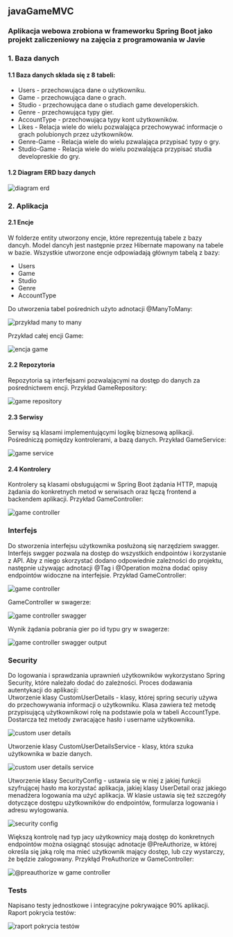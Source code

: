 ## javaGameMVC

### Aplikacja webowa zrobiona w frameworku Spring Boot jako projekt zaliczeniowy na zajęcia z programowania w Javie

### 1. Baza danych
#### 1.1 Baza danych składa się z 8 tabeli:

- Users - przechowująca dane o użytkowniku.
- Game - przechowująca dane o grach.
- Studio - przechowująca dane o studiach game developerskich.
- Genre - przechowująca typy gier.
- AccountType - przechowująca typy kont użytkowników.
- Likes - Relacja wiele do wielu pozwalająca przechowywać informacje o grach polubionych przez użytkowników.
- Genre-Game - Relacja wiele do wielu pzwalająca przypisać typy o gry.
- Studio-Game - Relacja wiele do wielu pozwalająca przypisać studia developreskie do gry.

#### 1.2 Diagram ERD bazy danych

![diagram erd](./images/java_project_erd.png)

### 2. Aplikacja
#### 2.1 Encje

W folderze entity utworzony encje, które reprezentują tabele z bazy dancyh. Model dancyh jest następnie przez Hibernate mapowany na tabele w bazie.
Wszystkie utworzone encje odpowiadają głównym tabelą z bazy:
- Users
- Game
- Studio
- Genre
- AccountType

Do utworzenia tabel pośrednich użyto adnotacji @ManyToMany:

![przykład many to many](./images/many_to_many.png)

Przykład całej encji Game:

![encja game](./images/game.png)

#### 2.2 Repozytoria

Repozytoria są interfejsami pozwalającymi na dostęp do danych za pośrednictwem encji.
Przykład GameRepository:

![game repository](./images/game_repository.png)

#### 2.3 Serwisy

Serwisy są klasami implementującymi logikę biznesową aplikacji. Pośredniczą pomiędzy kontrolerami, a bazą danych.
Przykład GameService:

![game service](./images/game_service.png)

#### 2.4 Kontrolery

Kontrolery są klasami obsługującmi w Spring Boot żądania HTTP, mapują żądania do konkretnych metod w serwisach oraz 
łączą frontend a backendem aplikacji.
Przykład GameController:

![game controller](./images/game_controller.png)

### Interfejs

Do stworzenia interfejsu użytkownika posłużoną się narzędziem swagger. Interfejs swgger pozwala na dostęp do wszystkich
endpointów i korzystanie z API. Aby z niego skorzystać dodano odpowiednie zależności do projektu, następnie używając 
adnotacji @Tag i @Operation można dodać opisy endpointów widoczne na interfejsie.
Przykład GameController:

![game controller](./images/interface1.png)

GameController w swagerze:

![game controller swagger](./images/interface2.png)

Wynik żądania pobrania gier po id typu gry w swagerze:

![game controller swagger output](./images/interface3.png)

### Security

Do logowania i sprawdzania uprawnień użytkowników wykorzystano Spring Security, które należało dodać do zależności.
Proces dodawania autentykacji do aplikacji:  
Utworzenie klasy CustomUserDetails - klasy, której spring securiy używa do przechowywania informacji o użytkowniku. 
Klasa zawiera też metodę przypisującą użytkownikowi rolę na podstawie pola w tabeli AccountType. Dostarcza też metody 
zwracające hasło i username użytkownika.

![custom user details](./images/security1.png)

Utworzenie klasy CustomUserDetailsService - klasy, która szuka użytkownika w bazie danych.

![custom user details service](./images/security2.png)

Utworzenie klasy SecurityConfig - ustawia się w niej z jakiej funkcji szyfrującej hasło ma korzystać aplikacja, 
jakiej klasy UserDetail oraz jakiego menadżera logowania ma użyć aplikacja. W klasie ustawia się też szczegóły dotyczące
dostępu użytkowników do endpointów, formularza logowania i adresu wylogowania.

![security config](./images/security3.png)

Większą kontrolę nad typ jacy użytkownicy mają dostęp do konkretnych endpointów można osiągnąć stosując adnotacje
@PreAuthorize, w której określa się jaką rolę ma mieć użytkownik mający dostęp, lub czy wystarczy, że będzie zalogowany.
Przykłąd PreAuthorize w GameController:

![@preauthorize w game controller](./images/security4.png)

### Tests

Napisano testy jednostkowe i integracyjne pokrywające 90% aplikacji.  
Raport pokrycia testów:

![raport pokrycia testów](./images/testy.png)
